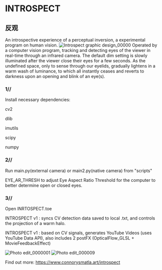 # INTROSPECT

## 反观

An introspective experience of a perceptual inversion, a experimental program on human vision.
![Introspect graphic design_00000](https://user-images.githubusercontent.com/60975534/195412756-0b5cc788-930b-40e1-8452-bb231afe27d3.jpg)
Operated by a computer vision program, tracking and detecting eyes of the viewer in real-time through an infrared camera. The default dim setting is slowly illuminated after the viewer close their eyes for a few seconds. As the undefined space, only to sense through our eyelids, gradually lightens in a warm wash of luminance, to which all instantly ceases and reverts to darkness upon an opening and blink of an eye(s). 

### 1//
Install necessary dependencies:

cv2

dlib

imutils

scipy

numpy


### 2//
Run main.py(external camera) or main2.py(native camera) from "scripts"

EYE_AR_THRESH to adjust Eye Aspect Ratio Threshold for the computer to better determine open or closed eyes. 





### 3//
Open INRTOSPECT.toe

INTROSPECT v1 : syncs CV detection data saved to local .txt, and controls the projection of a warm halo.

INTROSPECT v1 : based on CV signals, generates YouTube Videos (uses YouTube Data API), also includes 2 postFX (OpticalFlow_GLSL + MovieFeedbackEffect)

![Photo edit_0000001](https://user-images.githubusercontent.com/60975534/195415432-415a16c1-86f6-4976-a6a4-514d4016ac15.jpg)
![Photo edit_000009](https://user-images.githubusercontent.com/60975534/195415464-6b049899-7894-4cfd-8031-72576afeff9d.jpg)



Find out more: https://www.connorysmatla.art/introspect
